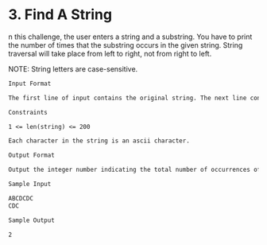 # 3. Find A String

n this challenge, the user enters a string and a substring. You have to print the number of times that the substring occurs in the given string. String traversal will take place from left to right, not from right to left.

NOTE: String letters are case-sensitive.

```txt
Input Format

The first line of input contains the original string. The next line contains the substring.
```

```txt
Constraints

1 <= len(string) <= 200

Each character in the string is an ascii character.
```

```txt
Output Format

Output the integer number indicating the total number of occurrences of the substring in the original string.
```

```txt
Sample Input

ABCDCDC
CDC
```

```txt
Sample Output

2
```
